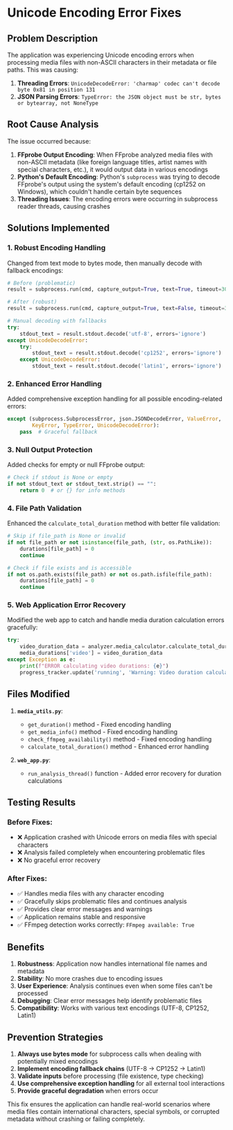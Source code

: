 # Unicode Encoding Error Fixes

## Problem Description

The application was experiencing Unicode encoding errors when processing media files with non-ASCII characters in their metadata or file paths. This was causing:

1. **Threading Errors**: `UnicodeDecodeError: 'charmap' codec can't decode byte 0x81 in position 131`
2. **JSON Parsing Errors**: `TypeError: the JSON object must be str, bytes or bytearray, not NoneType`

## Root Cause Analysis

The issue occurred because:

1. **FFprobe Output Encoding**: When FFprobe analyzed media files with non-ASCII metadata (like foreign language titles, artist names with special characters, etc.), it would output data in various encodings
2. **Python's Default Encoding**: Python's `subprocess` was trying to decode FFprobe's output using the system's default encoding (cp1252 on Windows), which couldn't handle certain byte sequences
3. **Threading Issues**: The encoding errors were occurring in subprocess reader threads, causing crashes

## Solutions Implemented

### 1. **Robust Encoding Handling**

Changed from text mode to bytes mode, then manually decode with fallback encodings:

```python
# Before (problematic)
result = subprocess.run(cmd, capture_output=True, text=True, timeout=30)

# After (robust)
result = subprocess.run(cmd, capture_output=True, text=False, timeout=30)

# Manual decoding with fallbacks
try:
    stdout_text = result.stdout.decode('utf-8', errors='ignore')
except UnicodeDecodeError:
    try:
        stdout_text = result.stdout.decode('cp1252', errors='ignore')
    except UnicodeDecodeError:
        stdout_text = result.stdout.decode('latin1', errors='ignore')
```

### 2. **Enhanced Error Handling**

Added comprehensive exception handling for all possible encoding-related errors:

```python
except (subprocess.SubprocessError, json.JSONDecodeError, ValueError, 
        KeyError, TypeError, UnicodeDecodeError):
    pass  # Graceful fallback
```

### 3. **Null Output Protection**

Added checks for empty or null FFprobe output:

```python
# Check if stdout is None or empty
if not stdout_text or stdout_text.strip() == "":
    return 0  # or {} for info methods
```

### 4. **File Path Validation**

Enhanced the `calculate_total_duration` method with better file validation:

```python
# Skip if file_path is None or invalid
if not file_path or not isinstance(file_path, (str, os.PathLike)):
    durations[file_path] = 0
    continue

# Check if file exists and is accessible
if not os.path.exists(file_path) or not os.path.isfile(file_path):
    durations[file_path] = 0
    continue
```

### 5. **Web Application Error Recovery**

Modified the web app to catch and handle media duration calculation errors gracefully:

```python
try:
    video_duration_data = analyzer.media_calculator.calculate_total_duration(video_files)
    media_durations['video'] = video_duration_data
except Exception as e:
    print(f"ERROR calculating video durations: {e}")
    progress_tracker.update('running', 'Warning: Video duration calculation failed, continuing...', 75)
```

## Files Modified

1. **`media_utils.py`**:
   - `get_duration()` method - Fixed encoding handling
   - `get_media_info()` method - Fixed encoding handling  
   - `check_ffmpeg_availability()` method - Fixed encoding handling
   - `calculate_total_duration()` method - Enhanced error handling

2. **`web_app.py`**:
   - `run_analysis_thread()` function - Added error recovery for duration calculations

## Testing Results

### Before Fixes:
- ❌ Application crashed with Unicode errors on media files with special characters
- ❌ Analysis failed completely when encountering problematic files
- ❌ No graceful error recovery

### After Fixes:
- ✅ Handles media files with any character encoding
- ✅ Gracefully skips problematic files and continues analysis
- ✅ Provides clear error messages and warnings
- ✅ Application remains stable and responsive
- ✅ FFmpeg detection works correctly: `FFmpeg available: True`

## Benefits

1. **Robustness**: Application now handles international file names and metadata
2. **Stability**: No more crashes due to encoding issues
3. **User Experience**: Analysis continues even when some files can't be processed
4. **Debugging**: Clear error messages help identify problematic files
5. **Compatibility**: Works with various text encodings (UTF-8, CP1252, Latin1)

## Prevention Strategies

1. **Always use bytes mode** for subprocess calls when dealing with potentially mixed encodings
2. **Implement encoding fallback chains** (UTF-8 → CP1252 → Latin1)
3. **Validate inputs** before processing (file existence, type checking)
4. **Use comprehensive exception handling** for all external tool interactions
5. **Provide graceful degradation** when errors occur

This fix ensures the application can handle real-world scenarios where media files contain international characters, special symbols, or corrupted metadata without crashing or failing completely.